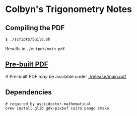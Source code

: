 # Colbyn's Trigonometry Notes

## Compiling the PDF

```shell
$ ./scripts/build.sh
```

Results in `./output/main.pdf`. 

## [Pre-built PDF](./release/main.pdf)

A Pre-built PDF *may* be available under [./release/main.pdf](./release/main.pdf)

## Dependencies

```shell
# required by asciidoctor-mathematical
brew install glib gdk-pixbuf cairo pango cmake
```